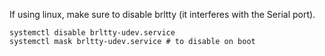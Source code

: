 If using linux, make sure to disable brltty (it interferes with the Serial port).

```
systemctl disable brltty-udev.service
systemctl mask brltty-udev.service # to disable on boot
```